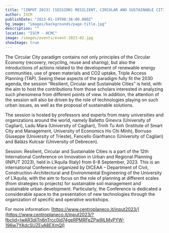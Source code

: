 ```yaml
---
title: "[INPUT 2023] [SESSION] RESILIENT, CIRCULAR AND SUSTAINABLE CITIES"
author: ISCM
publishDate: "2023-01-19T08:36:00.000Z"
bg_image: "images/backgrounds/page-title.jpg"
description: "" 
location: "ISCM - HCMC"
image: /images/events/event-2023-02.jpg
showImage: true
---
```

The Circular City paradigm contains not only principles of the Circular Economy (recovery, recycling, reuse and sharing), but also the introductions of actions related to the development of renewable energy communities, use of green materials and CO2 uptake, Triple Access Planning (TAP). Seeing these aspects of the paradigm fully fit the 2030 agenda, the session “Resilient, Circular and Sustainable Cities” is held, with the aim to host the contributions from those scholars interested in analyzing such phenomena from different points of view. In addition, the attention of the session will also be driven by the role of technologies playing on such urban issues, as well as the proposal of sustainable solutions.

The session is hosted by professors and experts from many universities and organizations around the world, namely Balletto Ginevra (University of Cagliari), Ladu Mara (University of Cagliari), Trinh Tu Anh (Institute of Smart City and Management, University of Economics Ho Chi Minh), Borruso Giuseppe (University of Trieste), Fancello Gianfranco (University of Cagliari) and Balázs Kulcsár (University of Debrecen).

Session: Resilient, Circular and Sustainable Cities is a part of the 12th International Conference on Innovation in Urban and Regional Planning (INPUT 2023), held in L’Aquila (Italy) from 6-8 September, 2023. This is an international Conference organized by DICEAA – Department of Civil, Construction-Architectural and Environmental Engineering of the University of L’Aquila, with the aim to focus on the role of planning at different scales (from strategies to projects) for sustainable soil management and sustainable urban development. Particularly, the Conference is dedicated a considerable space to the presentation of new technologies through the organization of specific and operative workshops.

For more information: [https://www.centroplaneco.it/input2023/](https://www.centroplaneco.it/input2023/?fbclid=IwAR3djTn6nTrcc0id74geRPMRFeZPw9ILMyPYW-196w7YAdcSUZEyA8EXmQI)